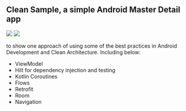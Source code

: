 
## Clean Sample, a simple Android Master Detail app
![](https://github.com/kysemail9/SampleNYTimes/blob/master/1.png)
![](https://github.com/kysemail9/SampleNYTimes/blob/master/2.png)



to show one approach of using some of the best practices in Android Development and Clean Architecture.
Including below:
 * ViewModel
 * Hilt for dependency injection and testing
 * Kotlin Coroutines
 * Flows
 * Retrofit
 * Room
 * Navigation



